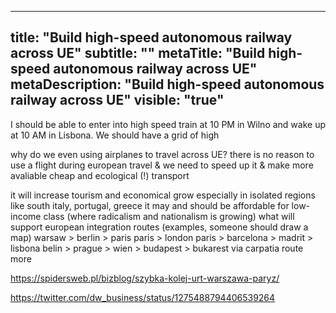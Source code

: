 ---
title: "Build high-speed autonomous railway across UE"
subtitle: ""
metaTitle: "Build high-speed autonomous railway across UE"
metaDescription: "Build high-speed autonomous railway across UE"
visible: "true"
------

I should be able to enter into high speed train at 10 PM in Wilno and wake up at 10 AM in Lisbona.
We should have a grid of high

why do we even using airplanes to travel across UE?
there is no reason to use a flight during european travel & we need to speed up it & make more avaliable
cheap and ecological (!) transport

it will increase tourism and economical grow especially in isolated regions like south italy, portugal, greece
it may and should be affordable for low-income class (where radicalism and nationalism is growing) what will support european integration
routes (examples, someone should draw a map)
warsaw > berlin > paris
paris > london
paris > barcelona > madrit > lisbona
belin > prague > wien > budapest > bukarest
via carpatia route
more
 

https://spidersweb.pl/bizblog/szybka-kolej-urt-warszawa-paryz/
 
https://twitter.com/dw_business/status/1275488794406539264